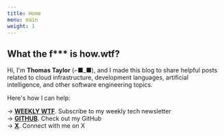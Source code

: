```yaml
---
title: Home
menu: main
weight: 1
---
```


## What the f*** is how.wtf?

Hi, I'm **Thomas Taylor** (⌐■_■), and I made this blog to share helpful posts related to cloud infrastructure, development languages, artificial intelligence, and other software engineering topics.

Here's how I can help:

→ [**WEEKLY WTF**](https://weeklywtf.beehiiv.com/subscribe). Subscribe to my weekly tech newsletter\
→ [**GITHUB**](https://github.com/iamthomastaylor). Check out my GitHub\
→ [**X**](https://x.com/iamthomastaylor). Connect with me on X